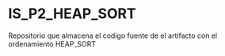 # IS_P2_HEAP_SORT
Repositorio que almacena el codigo fuente de el artifacto  con el ordenamiento HEAP_SORT
